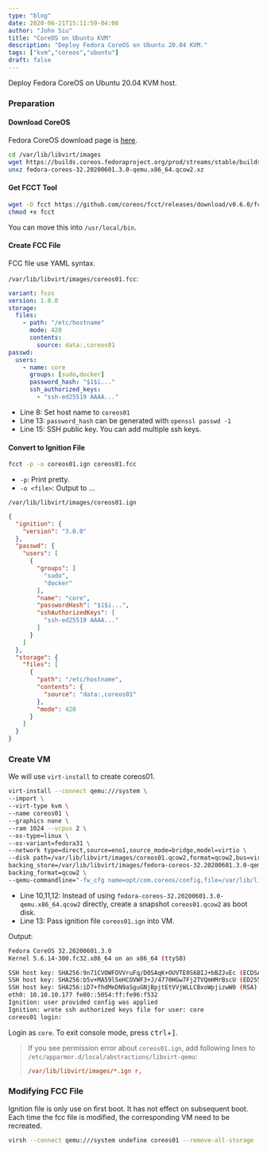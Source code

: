 ```yaml
---
type: "blog"
date: 2020-06-21T15:11:59-04:00
author: "John Siu"
title: "CoreOS on Ubuntu KVM"
description: "Deploy Fedora CoreOS on Ubuntu 20.04 KVM."
tags: ["kvm","coreos","ubuntu"]
draft: false
---
```

Deploy Fedora CoreOS on Ubuntu 20.04 KVM host.
<!--more-->

### Preparation

#### Download CoreOS

Fedora CoreOS download page is [here](https://getfedora.org/coreos/download).

```sh
cd /var/lib/libvirt/images
wget https://builds.coreos.fedoraproject.org/prod/streams/stable/builds/32.20200601.3.0/x86_64/fedora-coreos-32.20200601.3.0-qemu.x86_64.qcow2.xz
unxz fedora-coreos-32.20200601.3.0-qemu.x86_64.qcow2.xz
```

#### Get FCCT Tool

```sh
wget -O fcct https://github.com/coreos/fcct/releases/download/v0.6.0/fcct-x86_64-unknown-linux-gnu
chmod +x fcct
```

You can move this into `/usr/local/bin`.

#### Create FCC File

FCC file use YAML syntax.

`/var/lib/libvirt/images/coreos01.fcc`:

```yml
variant: fcos
version: 1.0.0
storage:
  files:
    - path: "/etc/hostname"
      mode: 420
      contents:
        source: data:,coreos01
passwd:
  users:
    - name: core
      groups: [sudo,docker]
      password_hash: "$1$i..."
      ssh_authorized_keys:
        - "ssh-ed25519 AAAA..."
```

- Line 8: Set host name to `coreos01`
- Line 13: `password_hash` can be generated with `openssl passwd -1`
- Line 15: SSH public key. You can add multiple ssh keys.

#### Convert to Ignition File

```sh
fcct -p -o coreos01.ign coreos01.fcc
```

- `-p`: Print pretty.
- `-o <file>`: Output to ...

`/var/lib/libvirt/images/coreos01.ign`

```json
{
  "ignition": {
    "version": "3.0.0"
  },
  "passwd": {
    "users": [
      {
        "groups": [
          "sudo",
          "docker"
        ],
        "name": "core",
        "passwordHash": "$1$i...",
        "sshAuthorizedKeys": [
          "ssh-ed25519 AAAA..."
        ]
      }
    ]
  },
  "storage": {
    "files": [
      {
        "path": "/etc/hostname",
        "contents": {
          "source": "data:,coreos01"
        },
        "mode": 420
      }
    ]
  }
}
```

### Create VM

We will use `virt-install` to create coreos01.

```sh
virt-install --connect qemu:///system \
--import \
--virt-type kvm \
--name coreos01 \
--graphics none \
--ram 1024 --vcpus 2 \
--os-type=linux \
--os-variant=fedora31 \
--network type=direct,source=eno1,source_mode=bridge,model=virtio \
--disk path=/var/lib/libvirt/images/coreos01.qcow2,format=qcow2,bus=virtio,size=8,\
backing_store=/var/lib/libvirt/images/fedora-coreos-32.20200601.3.0-qemu.x86_64.qcow2,\
backing_format=qcow2 \
--qemu-commandline="-fw_cfg name=opt/com.coreos/config,file=/var/lib/libvirt/images/coreos01.ign"
```

- Line 10,11,12: Instead of using `fedora-coreos-32.20200601.3.0-qemu.x86_64.qcow2` directly, create a snapshot `coreos01.qcow2` as boot disk.
- Line 13: Pass ignition file `coreos01.ign` into VM.

Output:

```sh
Fedora CoreOS 32.20200601.3.0
Kernel 5.6.14-300.fc32.x86_64 on an x86_64 (ttyS0)

SSH host key: SHA256:9n71CVOWFOVVruFq/D0SAqK+OUVTE0S6BIJ+bBZJvEc (ECDSA)
SSH host key: SHA256:b5v+MA59l5eHCOVWF3+J/4770HGw7Fj2TVQmHMrBscU (ED25519)
SSH host key: SHA256:iD7+fhdMeDN9aSguGNjBpjtEtVVjWLLCBxoWpjizwW0 (RSA)
eth0: 10.10.10.177 fe80::5054:ff:fe96:f532
Ignition: user provided config was applied
Ignition: wrote ssh authorized keys file for user: core
coreos01 login:
```

Login as `core`. To exit console mode, press <kbd>ctrl</kbd>+<kbd>]</kbd>.

> If you see permission error about `coreos01.ign`, add following lines to `/etc/apparmor.d/local/abstractions/libvirt-qemu`:
> ```ini
> /var/lib/libvirt/images/*.ign r,
> ```

### Modifying FCC File

Ignition file is only use on first boot. It has not effect on subsequent boot. Each time the fcc file is modified, the corresponding VM need to be recreated.

```sh
virsh --connect qemu:///system undefine coreos01 --remove-all-storage
```